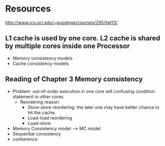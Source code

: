 # Resources
http://www.ics.uci.edu/~guoqingx/courses/295/fall13/

## L1 cache is used by one core. L2 cache is shared by multiple cores inside one Processor

* Memory consistency models
* Cache consistency models

## Reading of Chapter 3 Memory consistency
* Problem: out-of-order execution in one core will confusing condition statement in other cores.
    * Reordering reason: 
        * Store-store reordering: the later one may have better chance to hit the cache. 
        * Load-load reordering
        * Load-store 
* Memory Consistency model --> MC model
* Sequential consistency
* conherence 
    
